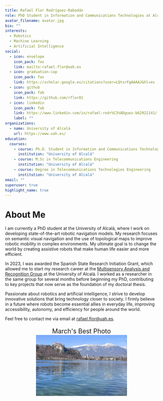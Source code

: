 ```yaml
---
title: Rafael Flor Rodríguez-Rabadán
role: PhD Student in Information and Communications Technologies at Alcalá University
avatar_filename: avatar.jpg
bio: ""
interests:
  - Robotics
  - Machine Learning
  - Artificial Intelligence
social:
  - icon: envelope
    icon_pack: fas
    link: mailto:rafael.flor@uah.es
  - icon: graduation-cap
    icon_pack: fas
    link: https://scholar.google.es/citations?user=LQtsrFgAAAAJ&hl=es
  - icon: github
    icon_pack: fab
    link: https://github.com/rflor01
  - icon: linkedin
    icon_pack: fab
    link: https://www.linkedin.com/in/rafael-rodr%C3%ADguez-b62922141/
    label: ""
organizations:
  - name: University of Alcalá
    url: https://www.uah.es/
education:
  courses:
    - course: Ph.D. Student in Information and Communications Technologies
      institution: "University of Alcalá"
    - course: M.Sc in Telecommunications Engineering
      institution: "University of Alcalá"
    - course: Degree in Telecommunications Technologies Engineering
      institution: "University of Alcalá"
email: ""
superuser: true
highlight_name: true
---
```

# About Me  

I am currently a PhD student at the University of Alcalá, where I work on developing state-of-the-art robotic navigation models. My research focuses on semantic visual navigation and the use of topological maps to improve robotic mobility in complex environments. My ultimate goal is to change the world by creating assistive robots that make human life easier and more efficient.  

In 2023, I was awarded the Spanish State Research Initiation Grant, which allowed me to start my research career at the [Multisensory Analysis and Recognition Group](https://gram.web.uah.es/) at the University of Alcalá. I worked as a researcher in the same group for several months before beginning my PhD, contributing to key projects that now serve as the foundation of my doctoral thesis.  

Passionate about robotics and artificial intelligence, I strive to develop innovative solutions that bring technology closer to society. I firmly believe in a future where robots become essential allies in everyday life, improving accessibility, autonomy, and efficiency for people around the world.  

Feel free to contact me via email at [rafael.flor@uah.es](mailto:rafael.flor@uah.es).

<!-- Contenedor de la foto -->
<div class="photo-container">
    <div class="photo-title">March's Best Photo</div>
    <img src="authors/images/bled_lake.jpeg" alt="March's Best Photo">
</div>

<style>
.photo-container {
    text-align: center;
    margin-top: 20px;
}
.photo-container img {
    width: 300px; /* Ajusta el tamaño según sea necesario */
    height: 200px; /* Ajusta el tamaño según sea necesario */
    object-fit: cover;
}
.photo-title {
    font-size: 1.5em;
    margin-top: 10px;
}
</style>
